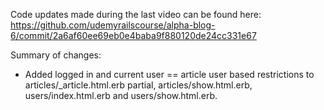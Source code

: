 Code updates made during the last video can be found here: https://github.com/udemyrailscourse/alpha-blog-6/commit/2a6af60ee69eb0e4baba9f880120de24cc331e67

Summary of changes:

- Added logged in and current user == article user based restrictions to articles/_article.html.erb partial, articles/show.html.erb, users/index.html.erb and users/show.html.erb.